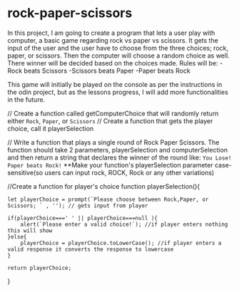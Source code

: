 # rock-paper-scissors

In this project, I am going to create a program that lets a user play with computer, a basic game regarding rock vs paper vs scissors. It gets the input of the user and the user have to choose from the three choices; rock, paper, or scissors. Then the computer will choose a random choice as well. There winner will be decided based on the choices made. 
Rules will be:
-Rock beats Scissors
-Scissors beats Paper
-Paper beats Rock

This game will initially be played on the console as per the instructions in the odin project, but as the lessons progress, I will add more functionalities in the future. 



// Create a function called getComputerChoice that will randomly return either `Rock`, `Paper`, or `Scissors`
// Create a function that gets the player choice, call it playerSelection

// Write a function that plays a single round of Rock Paper Scissors. The function should take 2 parameters, playerSelection and computerSelection and then return a string that declares the winner of the round like: `You Lose! Paper beats Rock!` **Make your  function's playerSelection parameter case-sensitive(so users can input rock, ROCK, Rock or any other variations)




//Create a function for player's choice
function playerSelection(){

    let playerChoice = prompt(`Please choose between Rock,Paper, or Scissors; ` , ''); // gets input from player

    if(playerChoice===' ' || playerChoice===null ){
        alert(`Please enter a valid choice!`); //if player enters nothing this will show
    }else{
        playerChoice = playerChoice.toLowerCase(); //if player enters a valid response it converts the response to lowercase
    }
       
    return playerChoice;
}